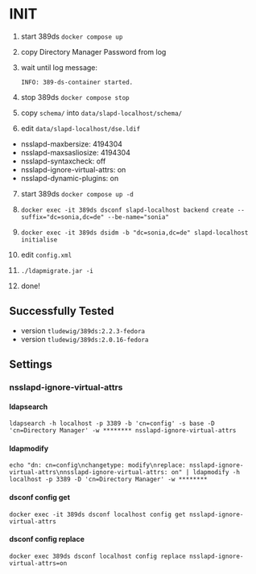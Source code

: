 # INIT

1. start 389ds `docker compose up`
2. copy Directory Manager Password from log
3. wait until log message:

   `INFO: 389-ds-container started.`

4. stop 389ds `docker compose stop`
5. copy `schema/` into `data/slapd-localhost/schema/`
6. edit `data/slapd-localhost/dse.ldif`

  - nsslapd-maxbersize: 4194304
  - nsslapd-maxsasliosize: 4194304
  - nsslapd-syntaxcheck: off
  - nsslapd-ignore-virtual-attrs: on
  - nsslapd-dynamic-plugins: on

7. start 389ds `docker compose up -d`
8. `docker exec -it 389ds dsconf slapd-localhost backend create --suffix="dc=sonia,dc=de" --be-name="sonia"`
9. `docker exec -it 389ds dsidm -b "dc=sonia,dc=de" slapd-localhost initialise`

10. edit `config.xml`

11. `./ldapmigrate.jar -i`

12. done!

## Successfully Tested
- version `tludewig/389ds:2.2.3-fedora`
- version `tludewig/389ds:2.0.16-fedora`

## Settings

### nsslapd-ignore-virtual-attrs

#### ldapsearch

`ldapsearch -h localhost -p 3389 -b 'cn=config' -s base -D 'cn=Directory Manager' -w ******** nsslapd-ignore-virtual-attrs`

#### ldapmodify

`echo "dn: cn=config\nchangetype: modify\nreplace: nsslapd-ignore-virtual-attrs\nnsslapd-ignore-virtual-attrs: on" | ldapmodify -h localhost -p 3389 -D 'cn=Directory Manager' -w ********`

#### dsconf config get

`docker exec -it 389ds dsconf localhost config get nsslapd-ignore-virtual-attrs`

#### dsconf config replace

`docker exec 389ds dsconf localhost config replace nsslapd-ignore-virtual-attrs=on`
